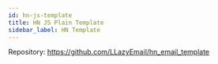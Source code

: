 ```yaml
---
id: hn-js-template
title: HN JS Plain Template
sidebar_label: HN Template
---
```



Repository: https://github.com/LLazyEmail/hn_email_template
